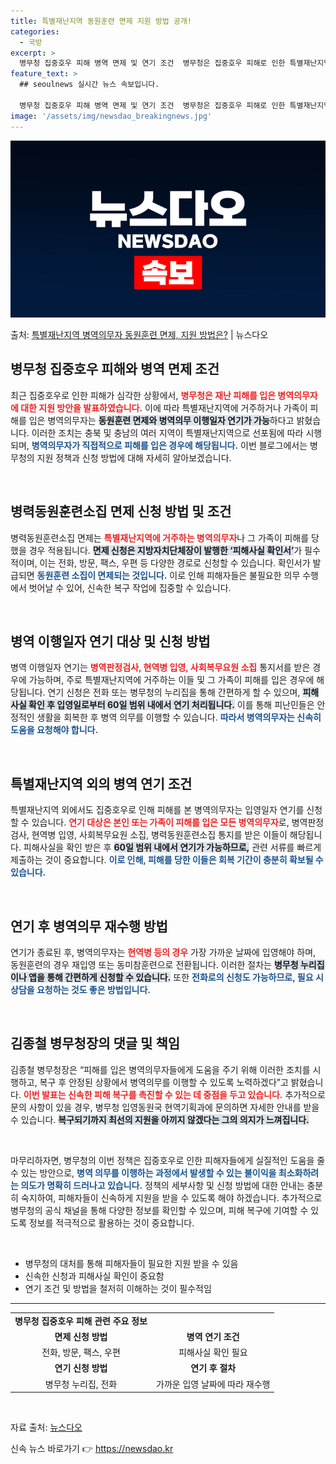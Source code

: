 ```yaml
---
title: 특별재난지역 동원훈련 면제 지원 방법 공개!
categories:
  - 국방
excerpt: >
  병무청 집중호우 피해 병역 면제 및 연기 조건  병무청은 집중호우 피해로 인한 특별재난지역 병역의무자에 대해…
feature_text: >
  ## seoulnews 실시간 뉴스 속보입니다.

  병무청 집중호우 피해 병역 면제 및 연기 조건  병무청은 집중호우 피해로 인한 특별재난지역 병역의무자에 대해…
image: '/assets/img/newsdao_breakingnews.jpg'
---
```


![뉴스다오 속보](/assets/img/newsdao_breakingnews.jpg)

<p>출처: <a href="https://newsdao.kr/5066" rel="dofollow">특별재난지역 병역의무자 동원훈련 면제, 지원 방법은?</a> | 뉴스다오</p>

<h2 data-ke-size="size26">병무청 집중호우 피해와 병역 면제 조건</h2>
<p data-ke-size="size16">최근 집중호우로 인한 피해가 심각한 상황에서, <b><span style="color: #ee2323;">병무청은 재난 피해를 입은 병역의무자에 대한 지원 방안을 발표하였습니다.</span></b> 이에 따라 특별재난지역에 거주하거나 가족이 피해를 입은 병역의무자는 <b><span style="background-color: #21538527;">동원훈련 면제와 병역의무 이행일자 연기가 가능</span></b>하다고 밝혔습니다. 이러한 조치는 충북 및 충남의 여러 지역이 특별재난지역으로 선포됨에 따라 시행되며, <b><span style="color: #1a5490;">병역의무자가 직접적으로 피해를 입은 경우에 해당됩니다.</span></b> 이번 블로그에서는 병무청의 지원 정책과 신청 방법에 대해 자세히 알아보겠습니다.</p>

<p data-ke-size="size16">&nbsp;</p>

<h2 data-ke-size="size26">병력동원훈련소집 면제 신청 방법 및 조건</h2>
<p data-ke-size="size16">병력동원훈련소집 면제는 <b><span style="color: #ee2323;">특별재난지역에 거주하는 병역의무자</span></b>나 그 가족이 피해를 당했을 경우 적용됩니다. <b><span style="background-color: #21538527;">면제 신청은 지방자치단체장이 발행한 ‘피해사실 확인서’</span></b>가 필수적이며, 이는 전화, 방문, 팩스, 우편 등 다양한 경로로 신청할 수 있습니다. 확인서가 발급되면 <b><span style="color: #1a5490;">동원훈련 소집이 면제되는 것입니다.</span></b> 이로 인해 피해자들은 불필요한 의무 수행에서 벗어날 수 있어, 신속한 복구 작업에 집중할 수 있습니다.</p>

<p data-ke-size="size16">&nbsp;</p>

<h2 data-ke-size="size26">병역 이행일자 연기 대상 및 신청 방법</h2>
<p data-ke-size="size16">병역 이행일자 연기는 <b><span style="color: #ee2323;">병역판정검사, 현역병 입영, 사회복무요원 소집</span></b> 통지서를 받은 경우에 가능하며, 주로 특별재난지역에 거주하는 이들 및 그 가족이 피해를 입은 경우에 해당됩니다. 연기 신청은 전화 또는 병무청의 누리집을 통해 간편하게 할 수 있으며, <b><span style="background-color: #21538527;">피해사실 확인 후 입영일로부터 60일 범위 내에서 연기 처리됩니다.</span></b> 이를 통해 피난민들은 안정적인 생활을 회복한 후 병역 의무를 이행할 수 있습니다. <b><span style="color: #1a5490;">따라서 병역의무자는 신속히 도움을 요청해야 합니다.</span></b></p>

<p data-ke-size="size16">&nbsp;</p>

<h2 data-ke-size="size26">특별재난지역 외의 병역 연기 조건</h2>
<p data-ke-size="size16">특별재난지역 외에서도 집중호우로 인해 피해를 본 병역의무자는 입영일자 연기를 신청할 수 있습니다. <b><span style="color: #ee2323;">연기 대상은 본인 또는 가족이 피해를 입은 모든 병역의무자</span></b>로, 병역판정검사, 현역병 입영, 사회복무요원 소집, 병력동원훈련소집 통지를 받은 이들이 해당됩니다. 피해사실을 확인 받은 후 <b><span style="background-color: #21538527;">60일 범위 내에서 연기가 가능하므로,</span></b> 관련 서류를 빠르게 제출하는 것이 중요합니다. <b><span style="color: #1a5490;">이로 인해, 피해를 당한 이들은 회복 기간이 충분히 확보될 수 있습니다.</span></b></p>

<p data-ke-size="size16">&nbsp;</p>

<h2 data-ke-size="size26">연기 후 병역의무 재수행 방법</h2>
<p data-ke-size="size16">연기가 종료된 후, 병역의무자는 <b><span style="color: #ee2323;">현역병 등의 경우</span></b> 가장 가까운 날짜에 입영해야 하며, 동원훈련의 경우 재입영 또는 동미참훈련으로 전환됩니다. 이러한 절차는 <b><span style="background-color: #21538527;">병무청 누리집이나 앱을 통해 간편하게 신청할 수 있습니다.</span></b> 또한 <b><span style="color: #1a5490;">전화로의 신청도 가능하므로, 필요 시 상담을 요청하는 것도 좋은 방법입니다.</span></b></p>

<p data-ke-size="size16">&nbsp;</p>

<h2 data-ke-size="size26">김종철 병무청장의 댓글 및 책임</h2>
<p data-ke-size="size16">김종철 병무청장은 “피해를 입은 병역의무자들에게 도움을 주기 위해 이러한 조치를 시행하고, 복구 후 안정된 상황에서 병역의무를 이행할 수 있도록 노력하겠다”고 밝혔습니다. <b><span style="color: #ee2323;">이번 발표는 신속한 피해 복구를 촉진할 수 있는 데 중점을 두고 있습니다.</span></b> 추가적으로 문의 사항이 있을 경우, 병무청 입영동원국 현역기획과에 문의하면 자세한 안내를 받을 수 있습니다. <b><span style="background-color: #21538527;">복구되기까지 최선의 지원을 아끼지 않겠다는 그의 의지가 느껴집니다.</span></b></p>

<p data-ke-size="size16">&nbsp;</p>

<p data-ke-size="size16">마무리하자면, 병무청의 이번 정책은 집중호우로 인한 피해자들에게 실질적인 도움을 줄 수 있는 방안으로, <b><span style="color: #1a5490;">병역 의무를 이행하는 과정에서 발생할 수 있는 불이익을 최소화하려는 의도가 명확히 드러나고 있습니다.</span></b> 정책의 세부사항 및 신청 방법에 대한 안내는 충분히 숙지하여, 피해자들이 신속하게 지원을 받을 수 있도록 해야 하겠습니다. 추가적으로 병무청의 공식 채널을 통해 다양한 정보를 확인할 수 있으며, 피해 복구에 기여할 수 있도록 정보를 적극적으로 활용하는 것이 중요합니다.</p>

<p data-ke-size="size16">&nbsp;</p>

<ul>
    <li>병무청의 대처를 통해 피해자들이 필요한 지원 받을 수 있음</li>
    <li>신속한 신청과 피해사실 확인이 중요함</li>
    <li>연기 조건 및 방법을 철저히 이해하는 것이 필수적임</li>
</ul>

<hr/>

<table style="width: 100%;">
    <tr>
        <td style="text-align: center; height: 17px;"><b>병무청 집중호우 피해 관련 주요 정보</b></td>
    </tr>
    <tr>
        <td style="text-align: center; height: 17px;"><b>면제 신청 방법</b></td>
        <td style="text-align: center; height: 17px;"><b>병역 연기 조건</b></td>
    </tr>
    <tr>
        <td style="text-align: center; height: 17px;">전화, 방문, 팩스, 우편</td>
        <td style="text-align: center; height: 17px;">피해사실 확인 필요</td>
    </tr>
    <tr>
        <td style="text-align: center; height: 17px;"><b>연기 신청 방법</b></td>
        <td style="text-align: center; height: 17px;"><b>연기 후 절차</b></td>
    </tr>
    <tr>
        <td style="text-align: center; height: 17px;">병무청 누리집, 전화</td>
        <td style="text-align: center; height: 17px;">가까운 입영 날짜에 따라 재수행</td>
    </tr>
</table>

<p data-ke-size="size16">&nbsp;</p>

<p data-ke-size="size16">자료 출처: <a href="https://newsdao.kr/5066">뉴스다오</a></p> 

신속 뉴스 바로가기 👉 <a href="https://newsdao.kr" rel="dofollow">https://newsdao.kr</a>


